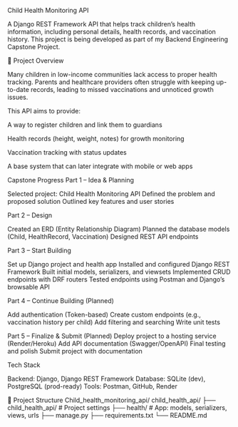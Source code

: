 Child Health Monitoring API

A Django REST Framework API that helps track children’s health information, including personal details, health records, and vaccination history.
This project is being developed as part of my Backend Engineering Capstone Project.

📖 Project Overview

Many children in low-income communities lack access to proper health tracking. Parents and healthcare providers often struggle with keeping up-to-date records, leading to missed vaccinations and unnoticed growth issues.

This API aims to provide:

A way to register children and link them to guardians

Health records (height, weight, notes) for growth monitoring

Vaccination tracking with status updates

A base system that can later integrate with mobile or web apps

Capstone Progress
Part 1 – Idea & Planning

Selected project: Child Health Monitoring API
Defined the problem and proposed solution
Outlined key features and user stories

Part 2 – Design

Created an ERD (Entity Relationship Diagram)
Planned the database models (Child, HealthRecord, Vaccination)
Designed REST API endpoints

Part 3 – Start Building

Set up Django project and health app
Installed and configured Django REST Framework
Built initial models, serializers, and viewsets
Implemented CRUD endpoints with DRF routers
Tested endpoints using Postman and Django’s browsable API

Part 4 – Continue Building (Planned)

Add authentication (Token-based)
Create custom endpoints (e.g., vaccination history per child)
Add filtering and searching
Write unit tests

Part 5 – Finalize & Submit (Planned)
Deploy project to a hosting service (Render/Heroku)
Add API documentation (Swagger/OpenAPI)
Final testing and polish
Submit project with documentation


Tech Stack

Backend: Django, Django REST Framework
Database: SQLite (dev), PostgreSQL (prod-ready)
Tools: Postman, GitHub, Render

📂 Project Structure
Child_health_monitoring_api/
    child_health_api/
    ├── child_health_api/        # Project settings
    ├── health/                  # App: models, serializers, views, urls
    ├── manage.py
    ├── requirements.txt
    └── README.md
